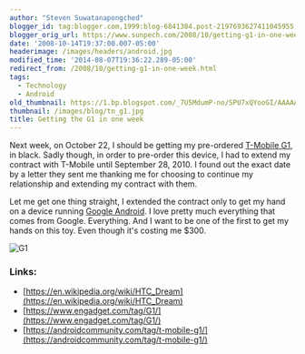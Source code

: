 ```yaml
---
author: "Steven Suwatanapongched"
blogger_id: tag:blogger.com,1999:blog-6841384.post-2197693627411045955
blogger_orig_url: https://www.sunpech.com/2008/10/getting-g1-in-one-week.html
date: '2008-10-14T19:37:00.007-05:00'
headerimage: /images/headers/android.jpg
modified_time: '2014-08-07T19:36:22.289-05:00'
redirect_from: /2008/10/getting-g1-in-one-week.html
tags:
  - Technology
  - Android
old_thumbnail: https://1.bp.blogspot.com/_7U5MdumP-no/SPU7xQYooGI/AAAAAAAAIIg/wbhjqnijWfE/s800/g1.jpg
thumbnail: /images/blog/tn_g1.jpg
title: Getting the G1 in one week
---
```



Next week, on October 22, I should be getting my pre-ordered [T-Mobile G1](https://www.t-mobileg1.com/), in black.  Sadly though, in order to pre-order this device, I had to extend my contract with T-Mobile until September 28, 2010.  I found out the exact date by a letter they sent me thanking me for choosing to continue my relationship and extending my contract with them.

Let me get one thing straight, I extended the contract only to get my hand on a device running [Google Android](https://en.wikipedia.org/wiki/Android_(mobile_device_platform)).  I love pretty much everything that comes from Google.  Everything.  And I want to be one of the first to get my hands on this toy.  Even though it's costing me $300.

![G1](/images/blog/g1.jpg)

### Links:

* [https://en.wikipedia.org/wiki/HTC_Dream](https://en.wikipedia.org/wiki/HTC_Dream)
* [https://www.engadget.com/tag/G1/](https://www.engadget.com/tag/G1/)
* [https://androidcommunity.com/tag/t-mobile-g1/](https://androidcommunity.com/tag/t-mobile-g1/)
